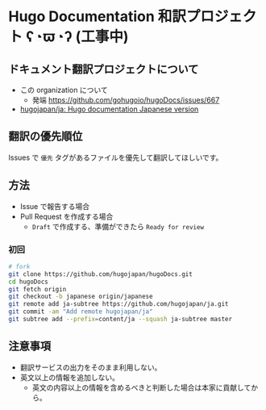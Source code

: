 # Hugo Documentation 和訳プロジェクト ʕ◔ϖ◔ʔ (工事中)



## ドキュメント翻訳プロジェクトについて

- この organization について
    - 発端 https://github.com/gohugoio/hugoDocs/issues/667
- [hugojapan/ja: Hugo documentation Japanese version](https://github.com/hugojapan/ja)



## 翻訳の優先順位

Issues で `優先` タグがあるファイルを優先して翻訳してほしいです。



## 方法

- Issue で報告する場合
- Pull Request を作成する場合
    - `Draft` で作成する、準備ができたら `Ready for review`

### 初回

```sh
# fork
git clone https://github.com/hugojapan/hugoDocs.git
cd hugoDocs
git fetch origin
git checkout -b japanese origin/japanese
git remote add ja-subtree https://github.com/hugojapan/ja.git
git commit -am "Add remote hugojapan/ja"
git subtree add --prefix=content/ja --squash ja-subtree master
```



## 注意事項

- 翻訳サービスの出力をそのまま利用しない。
- 英文以上の情報を追加しない。
    - 英文の内容以上の情報を含めるべきと判断した場合は本家に貢献してから。
